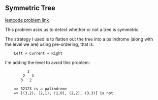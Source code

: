 Symmetric Tree
---

[leetcode problem link](https://oj.leetcode.com/problems/symmetric-tree/)

This problem asks us to detect whether or not a tree is symmetric

The strategy I used is to flatten out the tree into a palindrome (along with the level we are) using pre-ordering, that is:

		Left + Current + Right

I'm adding the level to avoid this problem:

		      1
		    2   3
		   3   2
		
		=> 32123 is a palindrome 
		=> [(3,2), (2,1), (1,0), (2,2), (3,3)] is not